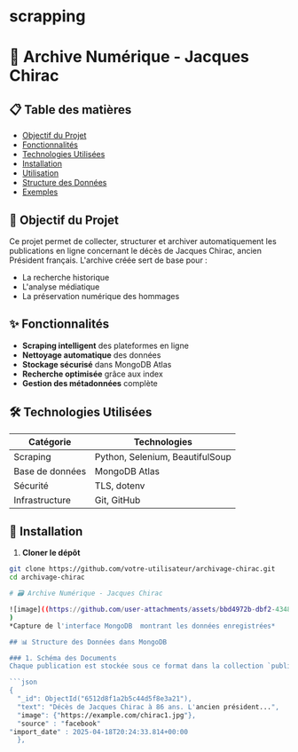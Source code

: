 # scrapping
# 📖 Archive Numérique - Jacques Chirac


## 📋 Table des matières
- [Objectif du Projet](#🎯-objectif-du-projet)
- [Fonctionnalités](#✨-fonctionnalités)
- [Technologies Utilisées](#🛠️-technologies-utilisées)
- [Installation](#🔧-installation)
- [Utilisation](#🚀-utilisation)
- [Structure des Données](#🗂️-structure-des-données)
- [Exemples](#🔍-exemples)


## 🎯 Objectif du Projet
Ce projet permet de collecter, structurer et archiver automatiquement les publications en ligne concernant le décès de Jacques Chirac, ancien Président français. L'archive créée sert de base pour :
- La recherche historique
- L'analyse médiatique
- La préservation numérique des hommages

## ✨ Fonctionnalités
- **Scraping intelligent** des plateformes en ligne
- **Nettoyage automatique** des données
- **Stockage sécurisé** dans MongoDB Atlas
- **Recherche optimisée** grâce aux index
- **Gestion des métadonnées** complète

## 🛠️ Technologies Utilisées
| Catégorie       | Technologies                          |
|----------------|--------------------------------------|
| Scraping       | Python, Selenium, BeautifulSoup      |
| Base de données| MongoDB Atlas                        |
| Sécurité       | TLS, dotenv                          |
| Infrastructure | Git, GitHub                          |

## 🔧 Installation
1. **Cloner le dépôt**
```bash
git clone https://github.com/votre-utilisateur/archivage-chirac.git
cd archivage-chirac

# 🗃️ Archive Numérique - Jacques Chirac

![image]((https://github.com/user-attachments/assets/bbd4972b-dbf2-4348-a4fa-3f3e7f975e8d)
)
*Capture de l'interface MongoDB  montrant les données enregistrées*

## 📊 Structure des Données dans MongoDB

### 1. Schéma des Documents
Chaque publication est stockée sous ce format dans la collection `publications` :

```json
{
  "_id": ObjectId("6512d8f1a2b5c44d5f8e3a21"),
  "text": "Décès de Jacques Chirac à 86 ans. L'ancien président...",
  "image": {"https://example.com/chirac1.jpg"},
  "source" : "facebook"
"import_date" : 2025-04-18T20:24:33.814+00:00
  },
  
